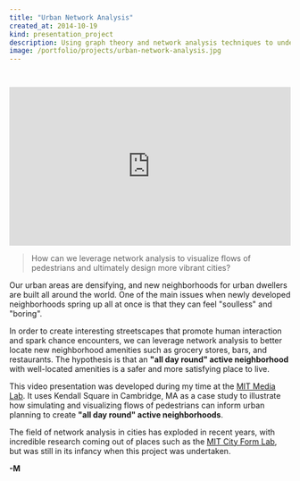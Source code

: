```yaml
---
title: "Urban Network Analysis"
created_at: 2014-10-19
kind: presentation_project
description: Using graph theory and network analysis techniques to understand how cities work.
image: /portfolio/projects/urban-network-analysis.jpg
---
```


<div style="position: relative; width: 100%; padding-bottom: 56.2500%; margin-top: 3em;">
    <iframe style="position: absolute; top: 0; left: 0; width: 100%; height: 100%; border: 0;"
     src="https://www.youtube.com/embed/eoD30-UUE-k?modestbranding=1&rel=0"
     title="Urban Network Analysis" frameborder="0"
     allow="accelerometer; autoplay; clipboard-write; encrypted-media; gyroscope; picture-in-picture"
     allowfullscreen>
    </iframe>
</div>

> How can we leverage network analysis to visualize flows of pedestrians and ultimately design more vibrant cities?

Our urban areas are densifying, and new neighborhoods for urban dwellers are built all around the
world. One of the main issues when newly developed neighborhoods spring up all at once is that they
can feel "soulless" and "boring".

In order to create interesting streetscapes that promote human interaction and spark chance encounters,
we can leverage network analysis to better locate new neighborhood amenities such as grocery stores,
bars, and restaurants. The hypothesis is that an **"all day round" active neighborhood** with well-located
amenities is a safer and more satisfying place to live.

This video presentation was developed during my time at the [MIT Media
Lab](https://www.media.mit.edu/groups/city-science). It uses Kendall Square in Cambridge, MA as a
case study to illustrate how simulating and visualizing flows of pedestrians can inform urban
planning to create **"all day round" active neighborhoods**.

The field of network analysis in cities has exploded in recent years, with incredible research coming out of
places such as the [MIT City Form Lab](https://cityform.mit.edu), but was still in its infancy when this
project was undertaken.

**-M**
